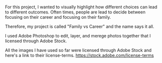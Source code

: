 For this project, I wanted to visually highlight how different choices can lead to different outcomes. Often times, people are lead to decide between focusing on their career and focusing on their family.

Therefore, my project is called "Family vs Career" and the name says it all.

I used Adobe Photoshop to edit, layer, and merege photos together that I licensed through Adobe Stock.

All the images I have used so far were licensed through Adobe Stock and here's a link to their license-terms. https://stock.adobe.com/license-terms
